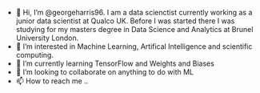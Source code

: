- 👋 Hi, I’m @georgeharris96. I am a data scienctist currently working as a junior data scientist at Qualco UK. Before I was started there I was studying for my masters degree in Data Science and Analytics at Brunel University London.
- 👀 I’m interested in Machine Learning, Artifical Intelligence and scientific computing. 
- 🌱 I’m currently learning TensorFlow and Weights and Biases
- 💞️ I’m looking to collaborate on anything to do with ML
- 📫 How to reach me ..

<!---
georgeharris96/georgeharris96 is a ✨ special ✨ repository because its `README.md` (this file) appears on your GitHub profile.
You can click the Preview link to take a look at your changes.
--->

